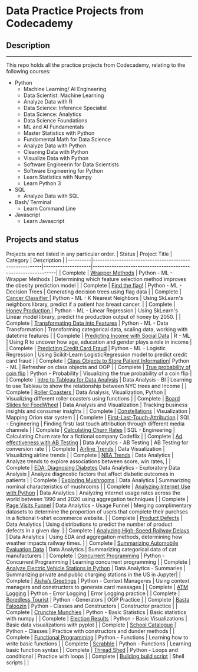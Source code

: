 # Data Practice Projects from Codecademy
## Description
-----------------
This repo holds all the practice projects from Codecademy, relating to the following courses:
* Python
  * Machine Learning/ AI Engineering
  * Data Scientist: Machine Learning
  * Analyze Data with R
  * Data Science: Inference Specialist
  * Data Science: Analytics
  * Data Science Foundations
  * ML and AI Fundamentals
  * Master Statistics with Python
  * Fundamental Math for Data Science
  * Analyze Data with Python
  * Cleaning Data with Python
  * Visualize Data with Python
  * Software Engineerin for Data Scientists
  * Software Engineering for Python 
  * Learn Statistics with Numpy
  * Learn Python 3
* SQL
  * Analyze Data with SQL
* Bash/ Terminal
  * Learn Command Line
* Javascript
  * Learn Javascript

## Projects and status
Projects are not listed in any particular order.
| Status   | Project Title                                          | Category           | Description                                                  |
|----------|--------------------------------------------------------|--------------------|--------------------------------------------------------------|
| Complete | [Wrapper Methods](https://github.com/anderoos/codecademy-practice-projects/blob/main/Python_ML/wrapper_methods.py) | Python - ML - Wrapper Methods | Determining which feature selection method improves the obesity prediction model |
| Complete | [Find the flag!](https://github.com/anderoos/codecademy-practice-projects/blob/main/Python_ML/find_the_flag.ipynb)   | Python - ML - Decision Trees | Generating decision trees using flag data            |
| Complete | [Cancer Classifier ](https://github.com/anderoos/codecademy-practice-projects/blob/main/Python_ML/cancer_classifier.py)          | Python - ML - K Nearest Neighbors |  Using SkLearn's neighbors library, predict if a patient has breast cancer. |
| Complete | [Honey Production ](https://github.com/anderoos/codecademy-practice-projects/blob/main/Python_ML/honey_production.py)  | Python - ML - Linear Regression       | Using SkLearn's Linear model library, predict the production output of honey by 2050. |
| Complete | [Transformating Data into Features](https://github.com/anderoos/codecademy-practice-projects/blob/main/Python_ML/data_transformation_features.py)  | Python - ML - Data Transformation       | Transforming categorical data, scaling data, working with datetime features |
| Complete | [Predicting Income with Social Data](https://github.com/anderoos/codecademy-practice-projects/tree/main/R/predicting-income-social) | R - ML             | Using R to uncover how age, education and gender plays a role in income | 
| Complete | [Predicting Credit Card Fraud](https://github.com/anderoos/codecademy-practice-projects/blob/main/Python_ML/predicting_creditcard_fraud.py)  | Python - ML - Logistic Regression      | Using Scikit-Learn LogisticRegression model to predict credit card fraud |
| Complete | [Class Objects to Store Patient Information](https://github.com/anderoos/codecademy-practice-projects/blob/main/Python_ML/patient_classes.py)| Python - ML            | Refresher on class objects and OOP                           |
| Complete | [True probability of coin flip](https://github.com/anderoos/codecademy-practice-projects/blob/main/Python/true-probability-coin-flip.ipynb)                                  | Python - Probability | Visualizing the true probability of a coin flip | 
| Complete | [Intro to Tableau for Data Analysis](https://github.com/anderoos/codecademy-practice-projects/tree/main/Tableau/Learn-Tableau-for-Data-Viz-main)  | Data Analysis - BI | Learning to use Tableau to show the relationship between NYC trees and Income | 
| Complete | [Roller Coasters ](https://github.com/anderoos/codecademy-practice-projects/tree/main/Python/Roller%20Coaster) | Data Analysis, Visualization, Python     | Visualizing different roller coasters using functions      |
| Complete | [Board Slides for FoodWheel](https://github.com/anderoos/codecademy-practice-projects/tree/main/Python/foodwheel)  | Data Analysis and Visualization      | Tracking business insights and consumer insights |
| Complete | [Constellations](https://github.com/anderoos/codecademy-practice-projects/tree/main/Python/orion-project)                                         | Visualization      | Mapping Orion star system                                    |
| Complete | [First-Last-Touch-Attribution](https://github.com/anderoos/codecademy-practice-projects/blob/main/Python/codecademy-first-last-touch-attribution.sql)                           | SQL - Engineering  | Finding first/ last touch attribution through different media channels |
| Complete | [Calculating Churn Rates](https://github.com/anderoos/codecademy-practice-projects/blob/main/Python/codecademy-churn-rate.sql)                                | SQL - Engineering  | Calculating Churn rate for a fictional company Codeflix      |
| Complete | [Ad effectiveness with AB Testing](https://github.com/anderoos/codecademy-practice-projects/blob/main/Python/codecademy-ad-effectiveness-ab-testing.ipynb)                        | Data Analytics - AB Testing | AB Testing for conversion rate | 
| Complete | [Airline Trends](https://github.com/anderoos/codecademy-practice-projects/tree/main/Python/Airline%20Analysis) | Data Visualization | Visualizing airline trends                                   |
| Complete | [NBA Trends](https://github.com/anderoos/codecademy-practice-projects/tree/main/Python/Codecademy_NBA_Trends_Project)     | Data Analytics     | Analyze trends to explore associations between score, win rates,  |
| Complete | [EDA: Diagnosing Diabetes](https://github.com/anderoos/codecademy-practice-projects/tree/main/Python/EDA%20Diagnosing%20Diabetes) Data Analytics - Exploratory Data Analysis    | Analyze diagnostic factors that affect diabetic outcomes in patients |
| Complete | [Exploring Mushrooms](https://github.com/anderoos/codecademy-practice-projects/tree/main/Python/Exploring%20Mushrooms) | Data Analytics     | Summarizing nominal characteristics of mushrooms             |
| Complete | [Analyzing Internet Use with Python](https://github.com/anderoos/codecademy-practice-projects/tree/main/Python/internet-usage-by-country)  | Data Analytics     | Analyzing internet usage rates across the world between 1990 and 2020 using aggregation techniques |
| Complete | [Page Visits Funnel](https://github.com/anderoos/codecademy-practice-projects/tree/main/Python/Page_Visits_Funnel_Project)  | Data Analytics - Usage Funnel    | Merging complimentary datasets to determine the proportion of users that complete their purchses in a fictional t-shirt ecommerce website.  |
| Complete | [Product Defects](https://github.com/anderoos/codecademy-practice-projects/tree/main/Python/product-defects)    | Data Analytics     | Using distributions to predict the number of product defects in a given day. |
| Complete | [Analyzing High-Speed Railway Delays](https://github.com/anderoos/codecademy-practice-projects/tree/main/Python/subway-delays-weather)  | Data Analytics     | Using EDA and aggregation methods, determining how weather impacts railway times. |
| Complete | [Summarizing Automobile Evaluation Data](https://github.com/anderoos/codecademy-practice-projects/tree/main/Python/Summarizing%20Automobile%20Evaluation%20Data)  | Data Analytics     | Summarizing categorical data of cat manufacturers            |
| Complete | [Concurrent Programming](https://github.com/anderoos/codecademy-practice-projects/blob/main/Python/codecademy-concurrent-programming)                                 | Python - Concurrent Programming         | Learning concurrent programming                      |
| Complete | [Analyze Electric Vehicle Stations in Python](https://github.com/anderoos/codecademy-practice-projects/blob/main/Python/codecademy-ev-charging-stations.ipynb)            | Data Analytics - Summaries    | Summarizing private and public charging stations in the US in Jupyter|
| Complete | [Aisha’s Greetings](https://github.com/anderoos/codecademy-practice-projects/blob/main/Python/codecademy-aishas-greetings.py)                                      | Python - Context Manageres        | Using context managers and constructors to generate card messages |
| Complete | [ATM Logging](https://github.com/anderoos/codecademy-practice-projects/blob/main/Python/codecademy-ATM-logging.py)                                            | Python - Error Logging            | Error Logging practice                                       |
| Complete | [Boredless Tourist](https://github.com/anderoos/codecademy-practice-projects/blob/main/Python/codecademy-the-boredless-tourist.py) | Python - Generators            | OOP Practice             |
| Complete | [Basta Faloozin](https://github.com/anderoos/codecademy-practice-projects/blob/main/Python/codecademy-basta-fazoolin.py)                                         | Python - Classes and Constructors            | Constructor practice                                         |
| Complete | [Crunchie Munchies](https://github.com/anderoos/codecademy-practice-projects/blob/main/Python/codecademy-crunchiemunchies.py)                                      | Python - Basic Statistics            | Basic statistics with numpy                                         |
| Complete | [Election Results](https://github.com/anderoos/codecademy-practice-projects/blob/main/Python/codecademy-election-results.py)                                       | Python - Basic Visualizations         | Basic data visualizations with pyplot             |
| Complete | [School Catalogue](https://github.com/anderoos/codecademy-practice-projects/blob/main/Python/codecademy-school-catalogue.py)                                      | Python - Classes            | Practice with constructors and dunder methods        |
| Complete | [Functional Programming](https://github.com/anderoos/codecademy-practice-projects/blob/main/Python/codecademy-functional-programming.py)                                 | Python - Functions          | Learning how to write basic functions      |
| Complete | [Scrabble](https://github.com/anderoos/codecademy-practice-projects/blob/main/Python/codecademy-scrabble.py)                  | Python - Functions            | Learning basic function syntax                |
| Complete | [Thread Shed](https://github.com/anderoos/codecademy-practice-projects/blob/main/Python/codecademy-thread-shed.py) | Python - Loops and conditional           | Practice with loops                         |
| Complete | [Building build script](https://github.com/anderoos/codecademy-practice-projects/blob/main/Python/codecademy-building-build-script.sh)                                 | Shell scripts             |                                                              |
